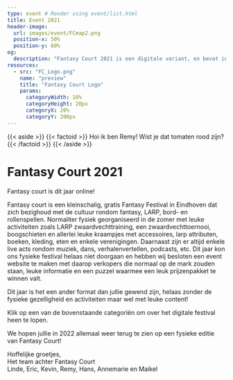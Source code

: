 ```yaml
---
type: event # Render using event/list.html
title: Event 2021
header-image:
  url: images/event/FCmap2.png
  position-x: 50%
  position-y: 60%
og:
  description: "Fantasy Court 2021 is een digitale variant, en bevat informatie over standhouders en acts die normaliter ons fysieke festival zouden hebben bijgewoond."
resources:
  - src: "FC_Logo.png"
    name: "preview"
    title: "Fantasy Court Logo"
    params:
      categoryWidth: 10%
      categoryHeight: 20px
      categoryX: 20%
      categoryY: 200px
---
```


{{< aside >}}
    {{< factoid >}}
        Hoi ik ben Remy! Wist je dat tomaten rood zijn?
    {{< /factoid >}}
{{< /aside >}}
# Fantasy Court 2021
Fantasy court is dit jaar online! 

Fantasy court is een kleinschalig, gratis Fantasy Festival in Eindhoven dat zich bezighoud met de cultuur rondom fantasy, LARP, bord- en rollenspellen. Normaliter fysiek georganiseerd in de zomer met leuke activiteiten zoals LARP zwaardvechttraining, een zwaardvechttoernooi, boogschieten en allerlei leuke kraampjes met accessoires, larp attributen, boeken, kleding, eten en enkele verenigingen. Daarnaast zijn er altijd enkele live acts rondom muziek, dans, verhalenvertellen, podcasts, etc. 
Dit jaar kon ons fysieke festival helaas niet doorgaan en hebben wij besloten een event website te maken met daarop verkopers die normaal op de mark zouden staan, leuke informatie en een puzzel waarmee een leuk prijzenpakket te winnen valt. 


Dit jaar is het een ander format dan jullie gewend zijn, helaas zonder de fysieke gezelligheid en activiteiten maar wel met leuke content!

Klik op een van de bovenstaande categoriën om over het digitale festival heen te lopen.

We hopen jullie in 2022 allemaal weer terug te zien op een fysieke editie van Fantasy Court!

Hoffelijke groetjes,  
Het team achter Fantasy Court  
Linde, Eric, Kevin, Remy, Hans, Annemarie en Maikel


